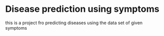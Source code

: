 # Disease prediction using symptoms
this is a project fro predicting diseases using the data set of given symptoms
